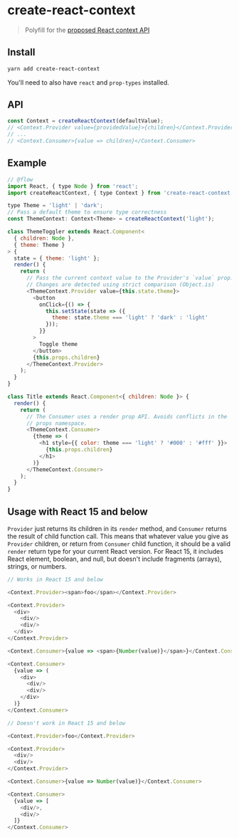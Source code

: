 # create-react-context

> Polyfill for the [proposed React context API](https://github.com/reactjs/rfcs/pull/2)

## Install

```sh
yarn add create-react-context
```

You'll need to also have `react` and `prop-types` installed.

## API

```js
const Context = createReactContext(defaultValue);
// <Context.Provider value={providedValue}>{children}</Context.Provider>
// ...
// <Context.Consumer>{value => children}</Context.Consumer>
```

## Example

```js
// @flow
import React, { type Node } from 'react';
import createReactContext, { type Context } from 'create-react-context';

type Theme = 'light' | 'dark';
// Pass a default theme to ensure type correctness
const ThemeContext: Context<Theme> = createReactContext('light');

class ThemeToggler extends React.Component<
  { children: Node },
  { theme: Theme }
> {
  state = { theme: 'light' };
  render() {
    return (
      // Pass the current context value to the Provider's `value` prop.
      // Changes are detected using strict comparison (Object.is)
      <ThemeContext.Provider value={this.state.theme}>
        <button
          onClick={() => {
            this.setState(state => ({
              theme: state.theme === 'light' ? 'dark' : 'light'
            }));
          }}
        >
          Toggle theme
        </button>
        {this.props.children}
      </ThemeContext.Provider>
    );
  }
}

class Title extends React.Component<{ children: Node }> {
  render() {
    return (
      // The Consumer uses a render prop API. Avoids conflicts in the
      // props namespace.
      <ThemeContext.Consumer>
        {theme => (
          <h1 style={{ color: theme === 'light' ? '#000' : '#fff' }}>
            {this.props.children}
          </h1>
        )}
      </ThemeContext.Consumer>
    );
  }
}
```

## Usage with React 15 and below

`Provider` just returns its children in its `render` method, and `Consumer` returns the result of child function call. This means that whatever value you give as `Provider` children, or return from `Consumer` child function, it should be a valid `render` return type for your current React version. For React 15, it includes React element, boolean, and null, but doesn't include fragments (arrays), strings, or numbers.


```js
// Works in React 15 and below

<Context.Provider><span>foo</span></Context.Provider>

<Context.Provider>
  <div>
    <div/>
    <div/>
  </div>
</Context.Provider>

<Context.Consumer>{value => <span>{Number(value)}</span>}</Context.Consumer>

<Context.Consumer>
  {value => (
    <div>
      <div/>
      <div/>
    </div>
  )}
</Context.Consumer>
```

```js
// Doesn't work in React 15 and below

<Context.Provider>foo</Context.Provider>

<Context.Provider>
  <div/>
  <div/>
</Context.Provider>

<Context.Consumer>{value => Number(value)}</Context.Consumer>

<Context.Consumer>
  {value => [
    <div/>,
    <div/>
  ]}
</Context.Consumer>
```

